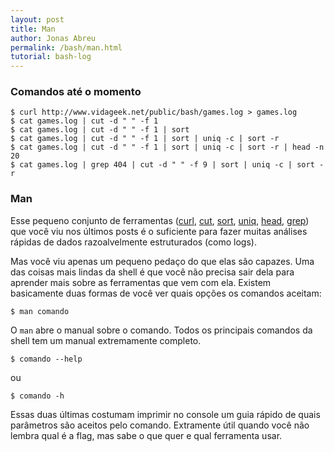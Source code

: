 ```yaml
---
layout: post
title: Man
author: Jonas Abreu
permalink: /bash/man.html
tutorial: bash-log
---
```


### Comandos até o momento
    $ curl http://www.vidageek.net/public/bash/games.log > games.log
    $ cat games.log | cut -d " " -f 1
    $ cat games.log | cut -d " " -f 1 | sort
    $ cat games.log | cut -d " " -f 1 | sort | uniq -c | sort -r
    $ cat games.log | cut -d " " -f 1 | sort | uniq -c | sort -r | head -n 20
    $ cat games.log | grep 404 | cut -d " " -f 9 | sort | uniq -c | sort -r

### Man

Esse pequeno conjunto de ferramentas ([curl][1], [cut][2], [sort][3], [uniq][4], [head][5], [grep][6]) que você viu 
nos últimos posts é o suficiente para fazer muitas análises rápidas de dados razoalvelmente estruturados (como logs).

Mas você viu apenas um pequeno pedaço do que elas são capazes. Uma das coisas mais lindas da shell é que você
não precisa sair dela para aprender mais sobre as ferramentas que vem com ela. Existem basicamente duas formas
de você ver quais opções os comandos aceitam:

    $ man comando

O `man` abre o manual sobre o comando. Todos os principais comandos da shell tem um manual extremamente completo.

    $ comando --help

ou

    $ comando -h

Essas duas últimas costumam imprimir no console um guia rápido de quais parâmetros são aceitos pelo comando. 
Extramente útil quando você não lembra qual é a flag, mas sabe o que quer e qual ferramenta usar.

[1]: /bash/curl
[2]: /bash/cut
[3]: /bash/sort
[4]: /bash/uniq
[5]: /bash/head
[6]: /bash/grep
